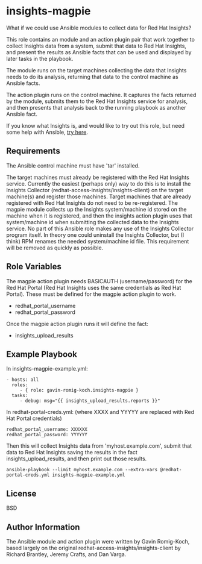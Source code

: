 insights-magpie
===============

What if we could use Ansible modules to collect data for Red Hat Insights?

This role contains an module and an action plugin pair that work together to collect Insights data from a system,
submit that data to Red Hat Insights, and present the results as Ansible facts that can be used and displayed by
later tasks in the playbook.   

The module runs on the target machines collecting the data that Insights needs to do its analysis, returning
that data to the control machine as Ansible facts.

The action plugin runs on the control machine.  It captures the facts returned by the module, submits them to
the Red Hat Insights service for analysis, and then presents that analysis back to the running playbook as 
another Ansible fact.

If you know what Insights is, and would like to try out this role, but need some help with Ansible, [try here](https://github.com/gavin-romig-koch/insights-magpie/wiki/Just-Enough-about-Ansible-to-Use-insights-magpie).

Requirements
------------

The Ansible control machine must have 'tar' installed.   

The target machines must already be registered with the Red Hat Insights service.  Currently the easiest 
(perhaps only) way to do this is to install the Insights Collector (redhat-access-insights/insights-client)
on the target machine(s) and register those machines.  Target machines that are already registered with
Red Hat Insights do not need to be re-registered.  The magpie module collects up the Insights system/machine
id stored on the machine when it is registered, and then the insights action plugin uses that system/machine id
when submitting the collected data to the Insights service.  No part of this Ansible role makes any use of the
Insights Collector program itself.  In theory one could uninstall the Insights Collector, but (I think) RPM
renames the needed system/machine id file.  This requirement will be removed as quickly as possible.

Role Variables
--------------

The magpie action plugin needs BASICAUTH (username/password) for the Red Hat Portal (Red Hat Insights
uses the same credentials as Red Hat Portal). These must be defined for the magpie action plugin
to work.

* redhat_portal_username 
* redhat_portal_password

Once the magpie action plugin runs it will define the fact:

* insights_upload_results


Example Playbook
----------------

  In insights-magpie-example.yml:

    - hosts: all
      roles:
         - { role: gavin-romig-koch.insights-magpie }
      tasks:
         - debug: msg="{{ insights_upload_results.reports }}"
    
    
  In redhat-portal-creds.yml: (where XXXX and YYYYY are replaced with Red Hat Portal credentials)

    redhat_portal_username: XXXXXX
    redhat_portal_password: YYYYYY
    
  Then this will collect Insights data from 'myhost.example.com', submit that data to 
  Red Hat Insights saving the results in the fact insights_upload_results, and then print out 
  those results.

    ansible-playbook --limit myhost.example.com --extra-vars @redhat-portal-creds.yml insights-magpie-example.yml
 
    
License
-------

BSD

Author Information
------------------

The Ansible module and action plugin were written by Gavin Romig-Koch, based largely on the original redhat-access-insights/insights-client by Richard Brantley, Jeremy Crafts, and Dan Varga.
